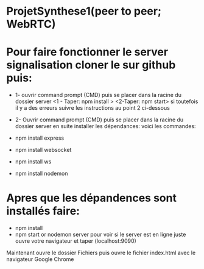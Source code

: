 # ProjetSynthese1(peer to peer; WebRTC)
# Pour faire fonctionner le server signalisation cloner le sur github puis:
* 1- ouvrir command prompt (CMD) puis se placer dans la racine du dossier server 
<1 - Taper: npm install >
       <2-Taper: npm start>
si toutefois il y a des erreurs suivre les instructions au point 2 ci-dessous

* 2- Ouvrir command prompt (CMD) puis se placer dans la racine du dossier server 
en suite installer les dépendances:
voici les commandes:
* npm install express
* npm install websocket
* npm install ws 
* npm install nodemon 
# Apres que les dépandences sont installés faire:
* npm install
* npm start or nodemon server
pour voir si le server est en ligne juste ouvre votre navigateur et taper (localhost:9090)

Maintenant ouvre le dossier Fichiers puis ouvre le fichier index.html avec le navigateur Google Chrome

